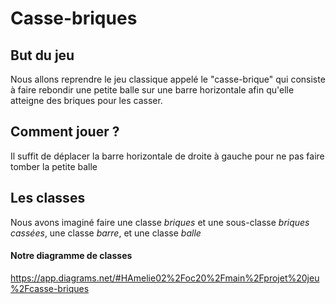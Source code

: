 # Casse-briques

## But du jeu
Nous allons reprendre le jeu classique appelé le "casse-brique" qui consiste à faire rebondir une petite balle sur une barre horizontale afin qu'elle atteigne des briques pour les casser.

## Comment jouer ?
Il suffit de déplacer la barre horizontale de droite à gauche pour ne pas faire tomber la petite balle 

## Les classes
Nous avons imaginé faire une classe *briques* et une sous-classe *briques cassées*, une classe *barre*, et une classe *balle*


#### Notre diagramme de classes
https://app.diagrams.net/#HAmelie02%2Foc20%2Fmain%2Fprojet%20jeu%2Fcasse-briques
